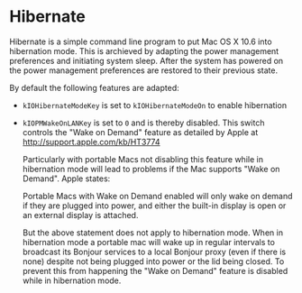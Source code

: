 Hibernate
=========

Hibernate is a simple command line program to put Mac OS X 10.6 into hibernation mode. This is archieved by adapting the power management preferences and initiating system sleep. After the system has powered on the power management preferences are restored to their previous state.

By default the following features are adapted:

* `kIOHibernateModeKey`
  is set to `kIOHibernateModeOn` to enable hibernation

* `kIOPMWakeOnLANKey`
  is set to `0` and is thereby disabled. This switch controls the "Wake on Demand" feature as detailed by Apple at http://support.apple.com/kb/HT3774

  Particularly with portable Macs not disabling this feature while in hibernation mode will lead to problems if the Mac supports "Wake on Demand". Apple states:

    Portable Macs with Wake on Demand enabled will only wake on demand if they are plugged into power, and either the built-in display is open or an external display is attached.

  But the above statement does not apply to hibernation mode. When in hibernation mode a portable mac will wake up in regular intervals to broadcast its Bonjour services to a local Bonjour proxy (even if there is none) despite not being plugged into power or the lid being closed. To prevent this from happening the "Wake on Demand" feature is disabled while in hibernation mode.
